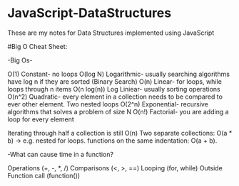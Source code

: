 # JavaScript-DataStructures
These are my notes for Data Structures implemented using JavaScript

#Big O Cheat Sheet:

-Big Os-


O(1) Constant- no loops
O(log N) Logarithmic- usually searching algorithms have log n if they are sorted (Binary Search) O(n) Linear- for loops, while loops through n items
O(n log(n)) Log Liniear- usually sorting operations
O(n^2) Quadratic- every element in a collection needs to be compared to ever other element. Two nested loops
O(2^n) Exponential- recursive algorithms that solves a problem of size N
O(n!) Factorial- you are adding a loop for every element

Iterating through half a collection is still O(n) 
Two separate collections: O(a * b) -> e.g. nested for loops.
functions on the same indentation: O(a + b).


-What can cause time in a function?

Operations (+, -, *, /) Comparisons (<, >, ==)
Looping (for, while)
Outside Function call (function())
